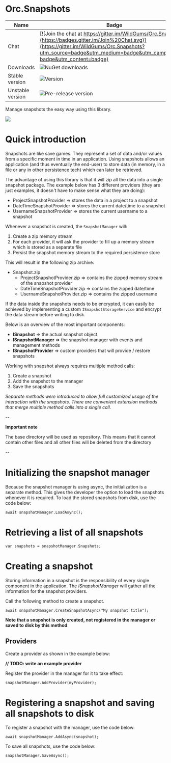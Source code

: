 Orc.Snapshots
=============

Name|Badge
---|---
Chat|[![Join the chat at https://gitter.im/WildGums/Orc.Snapshots](https://badges.gitter.im/Join%20Chat.svg)](https://gitter.im/WildGums/Orc.Snapshots?utm_source=badge&utm_medium=badge&utm_campaign=pr-badge&utm_content=badge)
Downloads|![NuGet downloads](https://img.shields.io/nuget/dt/orc.snapshots.svg)
Stable version|![Version](https://img.shields.io/nuget/v/orc.snapshots.svg)
Unstable version|![Pre-release version](https://img.shields.io/nuget/vpre/orc.snapshots.svg)

Manage snapshots the easy way using this library.

![](../images/orc.snapshots/introduction/orc_snapshots.gif)

# Quick introduction

Snapshots are like save games. They represent a set of data and/or values from a specific moment in time in an application. Using snapshots allows an application (and thus eventually the end-user) to store data (in memory, in a file or any in other persistence tech) which can later be retrieved.

The advantage of using this library is that it will zip all the data into a single snapshot package. The example below has 3 different providers (they are just examples, it doesn't have to make sense what they are doing):

* ProjectSnapshotProvider => stores the data in a project to a snapshot
* DateTimeSnapshotProvider => stores the current date/time to a snapshot
* UsernameSnapshotProvider => stores the current username to a snapshot

Whenever a snapshot is created, the `SnapshotManager` will:

1. Create a zip memory stream
2. For each provider, it will ask the provider to fill up a memory stream which is stored as a separate file
3. Persist the snapshot memory stream to the required persistence store

This will result in the following zip archive:

- Snapshot.zip
	- ProjectSnapshotProvider.zip => contains the zipped memory stream of the snapshot provider
	- DateTimeSnapshotProvider.zip => contains the zipped date/time
	- UsernameSnapshotProvider.zip => contains the zipped username

If the data inside the snapshots needs to be encrypted, it can easily be achieved by implementing a custom `ISnapshotStorageService` and encrypt the data stream before writing to disk.

Below is an overview of the most important components:

- **ISnapshot** => the actual snapshot object
- **ISnapshotManager** => the snapshot manager with events and management methods
- **ISnapshotProvider** => custom providers that will provide / restore snapshots

Working with snapshot always requires multiple method calls:

1. Create a snapshot
2. Add the snapshot to the manager
3. Save the snapshots

*Separate methods were introduced to allow full customized usage of the interaction with the snapshots. There are convenient extension methods that merge multiple method calls into a single call.*

-- 
 
**Important note** 

The base directory will be used as repository. This means that it cannot contain other files and all other files will be deleted from the directory

-- 

# Initializing the snapshot manager

Because the snapshot manager is using async, the initialization is a separate method. This gives the developer the option to load the snapshots whenever it is required. To load the stored snapshots from disk, use the code below:

	await snapshotManager.LoadAsync(); 

# Retrieving a list of all snapshots

    var snapshots = snapshotManager.Snapshots;

# Creating a snapshot

Storing information in a snapshot is the responsibility of every single component in the application. The *ISnapshotManager* will gather all the information for the snapshot providers.

Call the following method to create a snapshot.

    await snapshotManager.CreateSnapshotAsync("My snapshot title");

**Note that a snapshot is only created, not registered in the manager or saved to disk by this method**.


## Providers

Create a provider as shown in the example below:

**// TODO: write an example provider**

Register the provider in the manager for it to take effect:

	snapshotManager.AddProvider(myProvider);


# Registering a snapshot and saving all snapshots to disk

To register a snapshot with the manager, use the code below:

	await snapshotManager.AddAsync(snapshot);

To save all snapshots, use the code below:

    snapshotManager.SaveAsync();